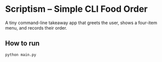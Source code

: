 # Scriptism – Simple CLI Food Order

A tiny command-line takeaway app that greets the user, shows a four-item menu, and records their order.

## How to run

```bash
python main.py
```
